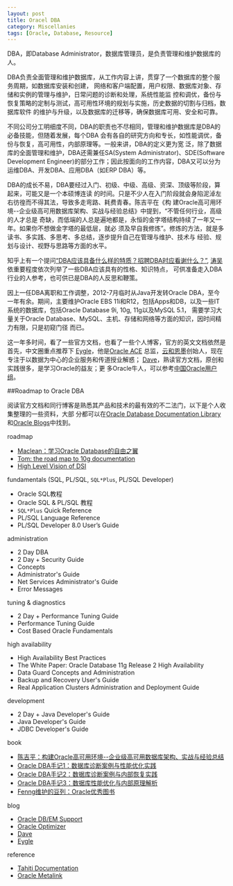 ```yaml
---
layout: post
title: Oracel DBA
category: Miscellanies
tags: [Oracle, Database, Resource]
---
```


DBA，即Database Administrator，数据库管理员，是负责管理和维护数据库的人。

DBA负责全面管理和维护数据库，从工作内容上讲，贯穿了一个数据库的整个服务周期，如数据库安装和创建，
网络和客户端配置，用户权限、数据库对象、存储和实例的管理与维护，日常问题的诊断和处理，系统性能监
控和调优，备份与恢复策略的定制与测试，高可用性环境的规划与实施，历史数据的切割与归档，数据库软件
的维护与升级，以及数据库的迁移等，确保数据库可用、安全和可靠。

不同公司分工明细度不同，DBA的职责也不尽相同，管理和维护数据库是DBA的必备技能，但随着发展，每个DBA
会有各自的研究方向和专长，如性能调优，备份与恢复，高可用性，内部原理等。一般来讲，DBA的定义更为宽
泛，除了数据库的全面管理和维护，DBA还需兼任SA(System Administrator)、SDE(Software Development 
Engineer)的部分工作；因此按面向的工作内容，DBA又可以分为运维DBA、开发DBA、应用DBA（如ERP DBA）等。

DBA的成长不易，DBA要经过入门、初级、中级、高级、资深、顶级等阶段，算起来，可能又是一个本硕博连读
的时间。只是不少人在入门阶段就会身陷泥淖左右彷徨而不得其法，导致多走弯路、耗费青春。陈吉平在《构
建Oracle高可用环境--企业级高可用数据库架构、实战与经验总结》中提到，“不管任何行业，高级的人才总是
奇缺，而低端的人总是遍地都是，永恒的金字塔结构持续了一年又一年。如果你不想做金字塔的最低层，就必
须及早自我修炼”。修炼的方法，就是多读书、多实践、多思考、多总结，逐步提升自己在管理与维护、技术与
经验、规划与设计、视野与思路等方面的水平。

知乎上有一个提问[“DBA应该具备什么样的特质？招聘DBA时应看谢什么？”](http://www.zhihu.com/question/20112937),
[涛吴](http://www.zhihu.com/people/Metaphox)依重要程度依次列举了一些DBA应该具有的性格、知识特点，
可供准备走入DBA行业的人参考，也可供已是DBA的人反思和鞭策。

因上一任DBA离职和工作调整，2012-7月临时从Java开发转Oracle DBA，至今一年有余。期间，主要维护Oracle
EBS 11i和R12，包括Apps和DB，以及一些IT系统的数据库，包括Oracle Database 9i, 10g, 11g以及MySQL 5.1，
需要学习大量关于Oracle Database、MySQL、主机、存储和网络等方面的知识，因时间精力有限，只是初窥门径
而已。

这一年多时间，看了一些官方文档，也看了一些个人博客，官方的英文文档依然是首先，中文圈重点推荐下
[Eygle](http://www.eygle.com/)，他是[Oracle ACE](http://www.oracle.com/technetwork/community/oracle-ace/index.html)
总监，[云和恩墨](http://www.enmotech.com/)创始人，现在专注于以数据为中心的企业服务和传道授业解惑；
[Dave](http://blog.csdn.net/tianlesoftware)，熟读官方文档，原创和实践很多，是学习Oracle的益友；更
多Oracle牛人，可以参考[中国Oracle用户组](http://www.acoug.org/)。

##Roadmap to Oracle DBA

阅读官方文档和同行博客是熟悉其产品和技术的最有效的不二法门，以下是个人收集整理的一些资料，大部
分都可以在[Oracle Database Documentation Library](http://www.oracle.com/pls/db112/homepage)
和[Oracle Blogs](https://blogs.oracle.com/)中找到。

roadmap

* [Maclean：学习Oracle Database的自由之翼](http://www.askmaclean.com/archives/linked-to-oracle-world.html)
* [Tom: the road map to 10g documentation](http://dylanninin.com/assets/themes/images/2013/tom.jpg)
* [High Level Vision of DSI](http://dylanninin.com/assets/themes/images/2013/dsi.png)

fundamentals (SQL, PL/SQL, `SQL*Plus`, PL/SQL Developer)

* Oracle SQL教程
* Oracle SQL & PL/SQL 教程
* `SQL*Plus` Quick Reference
* PL/SQL Language Reference
* PL/SQL Developer 8.0 User’s Guide 

administration

* 2 Day DBA
* 2 Day + Security Guide
* Concepts
* Administrator's Guide
* Net Services Administrator's Guide
* Error Messages

tuning & diagnostics

* 2 Day + Performance Tuning Guide
* Performance Tuning Guide
* Cost Based Oracle Fundamentals

high availability

* High Availability Best Practices
* The White Paper: Oracle Database 11g Release 2 High Availability 
* Data Guard Concepts and Administration
* Backup and Recovery User's Guide
* Real Application Clusters Administration and Deployment Guide
   
development

* 2 Day + Java Developer's Guide
* Java Developer's Guide
* JDBC Developer's Guide
   
book

* [陈吉平：构建Oracle高可用环境--企业级高可用数据库架构、实战与经验总结](http://www.douban.com/subject/2531036/)
* [Oracle DBA手记1：数据库诊断案例与性能优化实践](http://www.douban.com/subject/4209919/)
* [Oracle DBA手记2：数据库诊断案例与内部恢复实践](http://book.douban.com/subject/5362865/)
* [Oracle DBA手记3：数据库性能优化与内部原理解析](http://book.douban.com/subject/6849408/)
* [Fenng维护的豆列：Oracle优秀图书](http://www.douban.com/doulist/10940/)

blog

* [Oracle DB/EM Support](https://blogs.oracle.com/db/)
* [Oracle Optimizer](https://blogs.oracle.com/optimizer/)
* [Dave](http://blog.csdn.net/tianlesoftware)
* [Eygle](http://www.eygle.com/)

reference
    
* [Tahiti Documentation](http://tahiti.oracle.com/)
* [Oracle Metalink](https://support.oracle.com)
